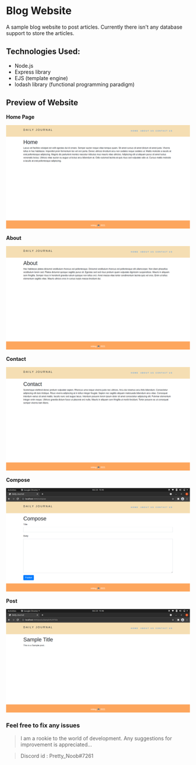 # Blog Website

A sample blog website to post articles.
Currently there isn't any database support to store the articles.

## Technologies Used:

- Node.js
- Express library
- EJS (template engine)
- lodash library (functional programming paradigm)

## Preview of Website

**Home Page**  

![Home-page](public/images/home.png)

**About**

![About-us](public/images/about.png)

**Contact**

![Contact-us](public/images/contact.png)

**Compose**

![Compose](public/images/compose.png)

**Post**

![Post-pic](public/images/post.png)

### Feel free to fix any issues
> I am a rookie to the world of development. Any suggestions for improvement is appreciated...

> Discord id : Pretty_Noob#7261




